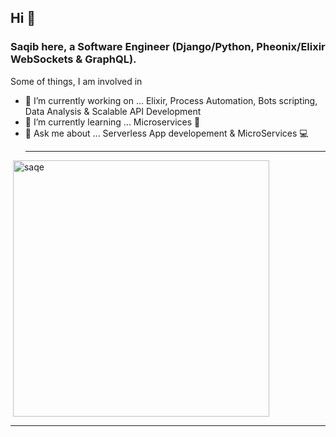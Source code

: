 ## Hi 👋
### Saqib here, a Software Engineer (Django/Python, Pheonix/Elixir WebSockets & GraphQL).

Some of things, I am involved in

- 🔭 I’m currently working on ... Elixir, Process Automation, Bots scripting, Data Analysis & Scalable API Development
- 🌱 I’m currently learning ... Microservices 🐍
- 💬 Ask me about ... Serverless App developement & MicroServices 💻
  <hr>
<p>&nbsp;<img align="center" src="https://github-readme-stats.vercel.app/api?username=saqe&show_icons=true&locale=en" alt="saqe" width="410" /></p>

<hr>
